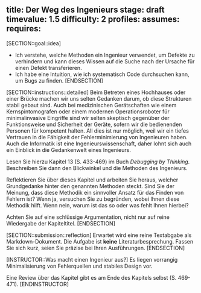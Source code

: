 title: Der Weg des Ingenieurs
stage: draft
timevalue: 1.5
difficulty: 2
profiles:
assumes:
requires:
---
[SECTION::goal::idea]
- Ich verstehe, welche Methoden ein Ingenieur verwendet, um Defekte zu verhindern und 
  kann dieses Wissen auf die Suche nach der Ursache für einen Defekt transferieren.
- Ich habe eine Intuition, wie ich systematisch Code durchsuchen kann, um Bugs zu finden.
[ENDSECTION]

[SECTION::instructions::detailed]
Beim Betreten eines Hochhauses oder einer Brücke machen wir uns selten Gedanken darum, ob diese 
Strukturen stabil gebaut sind.
Auch bei medizinischen Gerätschaften wie einem Kernspintomografen oder einem modernen 
Operationsroboter für minimalinvasive Eingriffe sind wir selten skeptisch gegenüber der 
Funktionsweise und Sicherheit der Geräte, sofern wir die bedienenden Personen für kompetent halten.
All dies ist nur möglich, weil wir ein tiefes Vertrauen in die Fähigkeit der Fehlerminimierung von 
Ingenieuren haben.
Auch die Informatik ist eine Ingenieurswissenschaft, daher lohnt sich auch ein Einblick in die 
Gedankenwelt eines Ingenieurs.

Lesen Sie hierzu Kapitel 13 (S. 433-469) im Buch _Debugging by Thinking_. 
Beschreiben Sie dann den Blickwinkel und die Methoden des Ingenieurs.

Reflektieren Sie über dieses Kapitel und arbeiten Sie heraus, welcher Grundgedanke hinter den
genannten Methoden steckt.
Sind Sie der Meinung, dass diese Methodik ein sinnvoller Ansatz für das Finden von Fehlern ist?
Wenn ja, versuchen Sie zu begründen, wobei Ihnen diese Methodik hilft.
Wenn nein, warum ist das so oder was fehlt Ihnen hierbei?

Achten Sie auf eine schlüssige Argumentation, nicht nur auf reine Wiedergabe der Kapiteltitel.
[ENDSECTION]

[SECTION::submission::reflection]
Erwartet wird eine reine Textabgabe als Markdown-Dokument.
Die Aufgabe ist **keine** Literaturbesprechung.
Fassen Sie sich kurz, seien Sie präzise bei Ihren Ausführungen.
[ENDSECTION]

[INSTRUCTOR::Was macht einen Ingenieur aus?]
Es liegen vorrangig Minimalisierung von Fehlerquellen und stabiles Design vor.

Eine Review über das Kapitel gibt es am Ende des Kapitels selbst (S. 469-471).
[ENDINSTRUCTOR]